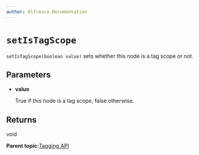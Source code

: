 ```yaml
---
author: Alfresco Documentation
---
```


# `setIsTagScope`

`setIsTagScope(boolean value)` sets whether this node is a tag scope or not.

## Parameters

-   **value**

    True if this node is a tag scope, false otherwise.


## Returns

void

**Parent topic:**[Tagging API](../references/API-JS-ScriptNode-Tagging.md)

